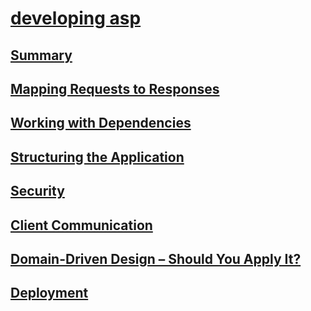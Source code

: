 # [developing asp](index.md)
## [Summary](summary.md)
## [Mapping Requests to Responses](mapping-requests-to-responses.md)
## [Working with Dependencies](working-with-dependencies.md)
## [Structuring the Application](structuring-the-application.md)
## [Security](security.md)
## [Client Communication](client-communication.md)
## [Domain-Driven Design – Should You Apply It?](domain-driven-design---should-you-apply-it.md)
## [](.md)
## [Deployment](deployment.md)
